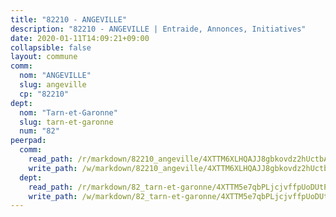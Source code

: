```yaml
---
title: "82210 - ANGEVILLE"
description: "82210 - ANGEVILLE | Entraide, Annonces, Initiatives"
date: 2020-01-11T14:09:21+09:00
collapsible: false
layout: commune
comm:
  nom: "ANGEVILLE"
  slug: angeville
  cp: "82210"
dept:
  nom: "Tarn-et-Garonne"
  slug: tarn-et-garonne
  num: "82"
peerpad:
  comm:
    read_path: /r/markdown/82210_angeville/4XTTM6XLHQAJJ8gbkovdz2hUctbAfCApoTJJVEyGsu8A9WVaT
    write_path: /w/markdown/82210_angeville/4XTTM6XLHQAJJ8gbkovdz2hUctbAfCApoTJJVEyGsu8A9WVaT-K3TgUuizMPWUhmUCpWC2NM6Khk9nrqYdWeGeTQGVWQwL4jk1fZhpv159wTckNoS1jLqD4mcy6N1quh693kFxZowKn9qaX8Y7JeVzSyAD4CvpN2EsQkLgATHKSPsvYDTZPgCQTXGo
  dept:
    read_path: /r/markdown/82_tarn-et-garonne/4XTTM5e7qbPLjcjvffpUoDUtP2wG2E3FWcYHf6gUUcCoWgJmP
    write_path: /w/markdown/82_tarn-et-garonne/4XTTM5e7qbPLjcjvffpUoDUtP2wG2E3FWcYHf6gUUcCoWgJmP-K3TgTpFmMG6qjUFuzWriJrrX4DEDnwQKfHryDgnkoVHySTXtiuM5sAeFAECbvY2TgZUmT1yQzfs1SJt9H1YpW17WQrD6489mtTPCmiSZwM7a8W9tpSgRvaAKPT6DoEi3ParueYPT
---
```


